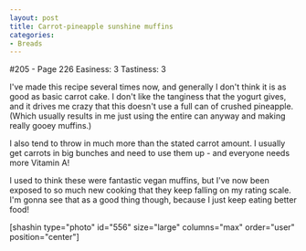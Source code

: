 ```yaml
---
layout: post
title: Carrot-pineapple sunshine muffins
categories:
- Breads
---
```


#205 - Page 226
Easiness: 3
Tastiness: 3

I've made this recipe several times now, and generally I don't think it is as good as basic carrot cake. I don't like the tanginess that the yogurt gives, and it drives me crazy that this doesn't use a full can of crushed pineapple. (Which usually results in me just using the entire can anyway and making really gooey muffins.)

I also tend to throw in much more than the stated carrot amount. I usually get carrots in big bunches and need to use them up - and everyone needs more Vitamin A!

I used to think these were fantastic vegan muffins, but I've now been exposed to so much new cooking that they keep falling on my rating scale. I'm gonna see that as a good thing though, because I just keep eating better food!

[shashin type="photo" id="556" size="large" columns="max" order="user" position="center"]
